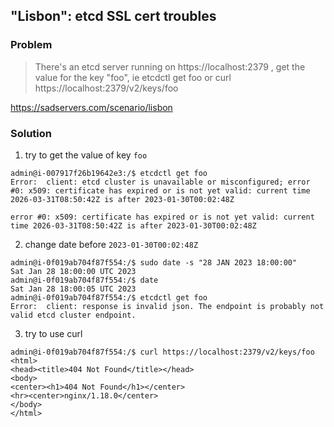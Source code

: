 ## "Lisbon": etcd SSL cert troubles

### Problem

> There's an etcd server running on https://localhost:2379 , get the value for the key "foo", ie etcdctl get foo or curl https://localhost:2379/v2/keys/foo

https://sadservers.com/scenario/lisbon

### Solution

1. try to get the value of key `foo`

```
admin@i-007917f26b19642e3:/$ etcdctl get foo
Error:  client: etcd cluster is unavailable or misconfigured; error #0: x509: certificate has expired or is not yet valid: current time 2026-03-31T08:50:42Z is after 2023-01-30T00:02:48Z

error #0: x509: certificate has expired or is not yet valid: current time 2026-03-31T08:50:42Z is after 2023-01-30T00:02:48Z
```

2. change date before `2023-01-30T00:02:48Z`

```
admin@i-0f019ab704f87f554:/$ sudo date -s "28 JAN 2023 18:00:00"
Sat Jan 28 18:00:00 UTC 2023
admin@i-0f019ab704f87f554:/$ date
Sat Jan 28 18:00:05 UTC 2023
admin@i-0f019ab704f87f554:/$ etcdctl get foo
Error:  client: response is invalid json. The endpoint is probably not valid etcd cluster endpoint.
```

3. try to use curl

```
admin@i-0f019ab704f87f554:/$ curl https://localhost:2379/v2/keys/foo
<html>
<head><title>404 Not Found</title></head>
<body>
<center><h1>404 Not Found</h1></center>
<hr><center>nginx/1.18.0</center>
</body>
</html>
```
